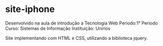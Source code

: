 # site-iphone
Desenvolvido na aula de introdução a Tecnologia Web
Periodo:1° Periodo
Curso: Sistemas de Informação
Instituição: Unirios

Site implementando com HTML e CSS, utilizando a biblioteca jquery.
